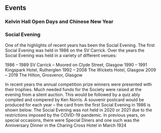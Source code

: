 ## Events

### Kelvin Hall Open Days and Chinese New Year

### Social Evening
One of the highlights of recent years has been the Social Evening. The first Social Evening was held in 1986 on the SV Carrick. Over the years the Social Evening was held in a variety of different venues:

1986 – 1989 SV Carrick – Moored on Clyde Street, Glasgow
1990 – 1991 Kingspark Hotel, Rutherglen
1992 – 2008 The Wickets Hotel, Glasgow
2009 – 2019 The Hilton, Grosvenor, Glasgow

In recent years the annual competition prize winners were presented with their trophies.
Much needed funds for the Society were raised at the evening from a silent auction. This would be followed by a quiz ably compiled and compered by Ken Norris.
A souvenir postcard would be produced for each year – the card from the first Social Evening in 1986 is shown below.
The Social Evening was not held in 2020 or 2021 due to the restrictions imposed by the COVID-19 pandemic.
In previous years, on special occasions, there were Special Diners and one such was the Anniversary Dinner in the Charing Cross Hotel in March 1924
